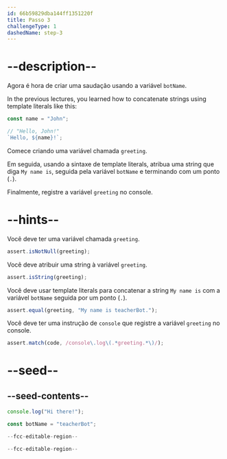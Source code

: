 ```yaml
---
id: 66b59829dba144ff1351220f
title: Passo 3
challengeType: 1
dashedName: step-3
---
```


# --description--

Agora é hora de criar uma saudação usando a variável `botName`.

In the previous lectures, you learned how to concatenate strings using template literals like this:

```js
const name = "John";

// "Hello, John!"
`Hello, ${name}!`;
```

Comece criando uma variável chamada `greeting`.

Em seguida, usando a sintaxe de template literals, atribua uma string que diga `My name is`, seguida pela variável `botName` e terminando com um ponto (`.`).

Finalmente, registre a variável `greeting` no console.

# --hints--

Você deve ter uma variável chamada `greeting`.

```js
assert.isNotNull(greeting);
```

Você deve atribuir uma string à variável `greeting`.

```js
assert.isString(greeting);
```

Você deve usar template literals para concatenar a string `My name is` com a variável `botName` seguida por um ponto (`.`).

```js
assert.equal(greeting, "My name is teacherBot.");
```

Você deve ter uma instrução de `console` que registre a variável `greeting` no console.

```js
assert.match(code, /console\.log\(.*greeting.*\)/);
```

# --seed--

## --seed-contents--

```js
console.log("Hi there!");

const botName = "teacherBot";

--fcc-editable-region--

--fcc-editable-region--
```
